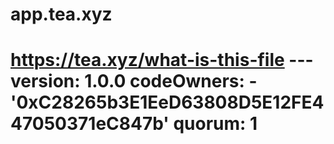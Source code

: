 # app.tea.xyz
# https://tea.xyz/what-is-this-file --- version: 1.0.0 codeOwners:   - '0xC28265b3E1EeD63808D5E12FE447050371eC847b' quorum: 1
